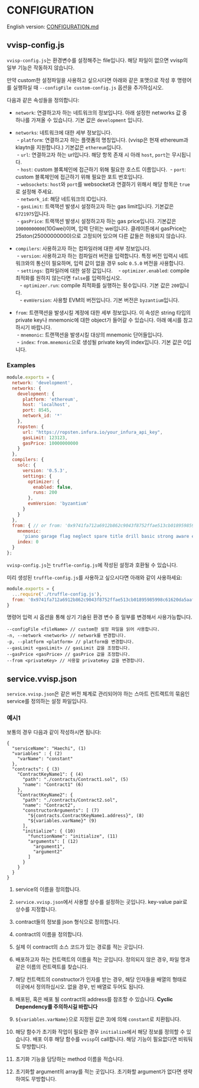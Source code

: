 # CONFIGURATION

English version: [CONFIGURATION.md](./CONFIGURATION.md)

## <a name="config"></a>vvisp-config.js

`vvisp-config.js`는 환경변수를 설정해주는 file입니다.
해당 파일이 없으면 vvisp의 일부 기능은 작동하지 않습니다. 

만약 custom한 설정파일을 사용하고 싶으시다면 아래와 같은 포맷으로 작성 후 명령어를 실행하실 때 `--configFile custom-config.js` 옵션을 추가하십시오.

다음과 같은 속성들을 정의합니다:

- `network`:
    연결하고자 하는 네트워크의 정보입니다.
    아래 설정한 networks 값 중 하나를 가져올 수 있습니다.
    기본 값은 `development` 입니다. 

- `networks`:
    네트워크에 대한 세부 정보입니다.  
  &nbsp;- `platform`:
        연결하고자 하는 플랫폼의 명칭입니다. (vvisp은 현재 ethereum과 klaytn을 지원합니다.)
        기본값은 `ethereum`입니다.  
&nbsp;- `url`:
        연결하고자 하는 url입니다.
        해당 항목 존재 시 아래 `host`, `port`는 무시됩니다.  
&nbsp;- `host`:
        custom 블록체인에 접근하기 위해 필요한 호스트 이름입니다.
&nbsp;- `port`:
        custom 블록체인에 접근하기 위해 필요한 포트 번호입니다.  
&nbsp;- `websockets`:
        `host`와 `port`를 websocket과 연결하기 위해서 해당 항목은 `true`로 설정해 주세요.   
&nbsp;- `network_id`:
        해당 네트워크의 ID입니다.  
&nbsp;- `gasLimit`:
        트랙잭션 발생시 설정하고자 하는 gas limit입니다.
        기본값은 `6721975`입니다.  
&nbsp;- `gasPrice`:
        트랙잭션 발생시 설정하고자 하는 gas price입니다.
        기본값은 `10000000000`(10Gwei)이며, 입력 단위는 wei입니다.
        클레이튼에서 gasPrice는 25ston(25000000000)으로 고정되어 있으며 다른 값들은 허용되지 않습니다.  

- `compilers`:
    사용하고자 하는 컴파일러에 대한 세부 정보입니다.  
&nbsp;- `version`:
        사용하고자 하는 컴파일러 버전을 입력합니다.
        특정 버전 입력시 네트워크와의 통신이 필요하며, 입력 값이 없을 경우 solc `0.5.0` 버전을 사용합니다.  
&nbsp;- `settings`:
        컴파일러에 대한 설정 값입니다.
&nbsp; &nbsp;- `optimizer.enabled`:
            compile 최적화를 원하지 않는다면 `false`를 입력하십시오.  
&nbsp; &nbsp;- `optimizer.run`:
            compile 최적화를 실행하는 횟수입니다.
            기본 값은 `200`입니다.  
&nbsp; &nbsp;- `evmVersion`:
            사용할 EVM의 버전입니다.
            기본 버전은 `byzantium`입니다.

- `from`:
    트랜잭션을 발생시킬 계정에 대한 세부 정보입니다.
    이 속성은 string 타입의 private key나 mnemonic에 대한 object가 들어갈 수 있습니다.
    아래 예시를 참고하시기 바랍니다.   
&nbsp;- `mnemonic`:
        트랜잭션을 발생시킬 대상의 mnemonic 단어들입니다.  
&nbsp;- `index`:
        `from.mnemonic`으로 생성될 private key의 index입니다.
        기본 값은 0입니다.  

### Examples

```javascript
module.exports = {
  network: 'development',
  networks: {
    development: {
      platform: 'ethereum',
      host: 'localhost',
      port: 8545,
      network_id: '*'
    },
    ropsten: {
      url: "https://ropsten.infura.io/your_infura_api_key",
      gasLimit: 123123,
      gasPrice: 10000000000
    }
  },
  compilers: {
    solc: {
      version: '0.5.3',
      settings: {
        optimizer: {
          enabled: false,
          runs: 200
        },
        evmVersion: 'byzantium'
      }
    }
  },
  from: { // or from: '0x9741fa712a6912b862c9043f8752ffae513cb01895985998c61620da5aaf2d2d'
    mnemonic:
      'piano garage flag neglect spare title drill basic strong aware enforce fury',
    index: 0
  }
};
```

`vvisp-config.js`는 `truffle-config.js`에 작성된 설정과 호환될 수 있습니다.

미리 생성된 `truffle-config.js`를 사용하고 싶으시다면 아래와 같이 사용하세요:
```javascript
module.exports = {
  ...require('./truffle-config.js'),
  from: '0x9741fa712a6912b862c9043f8752ffae513cb01895985998c61620da5aaf2d2d'
}
```

명령어 입력 시 옵션을 통해 상기 기술된 환경 변수 중 일부를 변경해서 사용가능합니다.
```
--configFile <fileName> // custom한 설정 파일을 읽어 사용합니다.
-n, --network <network> // network를 변경합니다.
-p, --platform <platform> // platform을 변경합니다.
--gasLimit <gasLimit> // gasLimit 값을 조정합니다.
--gasPrice <gasPrice> // gasPrice 값을 조정합니다.
--from <privateKey> // 사용할 privateKey 값을 변경합니다.
```

## <a name="service"></a>service.vvisp.json

`service.vvisp.json`은 같은 버전 체계로 관리되어야 하는 스마트 컨트랙트의 묶음인 service를 정의하는 설정 파일입니다. 

### 예시1
보통의 경우 다음과 같이 작성하시면 됩니다:
```
{
  "serviceName": "Haechi", (1)
  "variables" : { (2)
    "varName": "constant"
  },
  "contracts": { (3)
    "ContractKeyName1": { (4)
      "path": "./contracts/Contract1.sol", (5)
      "name": "Contract1" (6)
    },
    "ContractKeyName2": {
      "path": "./contracts/Contract2.sol",
      "name": "Contract2",
      "constructorArguments": [ (7)
        "${contracts.ContractKeyName1.address}", (8)
        "${variables.varName}" (9)
      ],
      "initialize": { (10)
        "functionName": "initialize", (11)
        "arguments": [ (12)
          "argument1",
          "argument2"
        ]
      }
    }
  }
}
```

1. service의 이름을 정의합니다.

1. `service.vvisp.json`에서 사용할 상수를 설정하는 곳입니다.
key-value pair로 상수를 지정합니다.

1. contract들의 정보를 json 형식으로 정의합니다.

1. contract의 이름을 정의합니다.

1. 실제 이 contract의 소스 코드가 있는 경로를 적는 곳입니다.

1. 배포하고자 하는 컨트랙트의 이름을 적는 곳입니다.
정의되지 않은 경우, 파일 명과 같은 이름의 컨트랙트를 찾습니다.

1. 해당 컨트랙트의 constructor가 인자를 받는 경우, 해당 인자들을 배열의 형태로 이곳에서 정의하십시오.
없을 경우, 빈 배열로 두어도 됩니다.

1. 배포된, 혹은 배포 될 contract의 address를 참조할 수 있습니다.
**Cyclic Dependency를 주의하시길 바랍니다** 

1. `${variables.varName}`으로 지정된 값은 3)에 의해 `constant`로 치환됩니다. 

1. 해당 함수가 초기화 작업이 필요한 경우 `initialize`에서 해당 정보를 정의할 수 있습니다.
배포 이후 해당 함수를 `vvisp`이 call합니다.
해당 기능이 필요없다면 비워둬도 무방합니다.

1. 초기화 기능을 담당하는 method 이름을 적습니다.

1. 초기화할 argument의 array를 적는 곳입니다.
초기화할 argument가 없다면 생략하여도 무방합니다.
